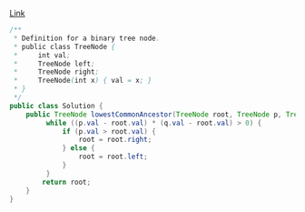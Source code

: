 [Link](https://leetcode.com/problems/lowest-common-ancestor-of-a-binary-search-tree/)

```java
/**
 * Definition for a binary tree node.
 * public class TreeNode {
 *     int val;
 *     TreeNode left;
 *     TreeNode right;
 *     TreeNode(int x) { val = x; }
 * }
 */
public class Solution {
    public TreeNode lowestCommonAncestor(TreeNode root, TreeNode p, TreeNode q) {
         while ((p.val - root.val) * (q.val - root.val) > 0) {
             if (p.val > root.val) {
                 root = root.right;
             } else {
                 root = root.left;
             }
         }
        return root;
    }
}
```

